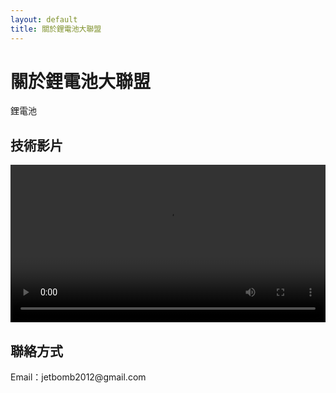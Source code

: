 ```yaml
---
layout: default
title: 關於鋰電池大聯盟
---
```


<div class="post">
  <h1 class="pageTitle">關於鋰電池大聯盟</h1>
  <p class="intro">鋰電池</p>

  <h2>技術影片</h2>
  <video controls width="100%">
    <source src="{{ '/assets/video/az.mp4' | relative_url }}" type="video/mp4">
    您的瀏覽器不支援影片播放，請使用支援 HTML5 的瀏覽器。
  </video>

  <h2>聯絡方式</h2>
  <p>Email：jetbomb2012@gmail.com</p>
</div>
